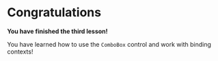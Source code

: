 ﻿Congratulations
===============
**You have finished the third lesson!**

You have learned how to use the `ComboBox` control and work with binding contexts!